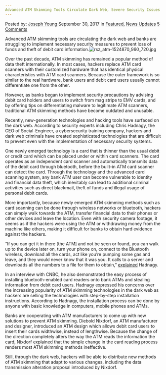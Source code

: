```yaml
---
Advanced ATM Skimming Tools Circulate Dark Web, Severe Security Issues
---
```

<article class="post-listing post-22846 post type-post status-publish format-standard has-post-thumbnail hentry 
 tag-advanced tag-atm tag-circulate tag-dark tag-issues tag-security tag-severe tag-skimming tag-tools tag-web">
    <div class="post-inner">
        <span>Posted by: <a href="https://www.deepdotweb.com/author/josephyoung/" title="">Joseph Young </a></span>
    <span>September 30, 2017</span>
    <span>in <a href="https://www.deepdotweb.com/category/deepdot-news/" rel="category tag">Featured</a>, <a href="https://www.deepdotweb.com/category/news-updates/" rel="category tag">News Updates</a></span>
    <span><a href="https://www.deepdotweb.com/2017/09/30/advanced-atm-skimming-tools-circulate-dark-web-severe-security-issues/#comments">5 Comments</a></span>
    </p>
    <div class="clear"></div>
    <div class="entry">
    <p>Advanced ATM skimming tools are circulating the dark web and banks are struggling to implement necessary security measures to prevent loss of funds and theft of debit card information.<img class="wp-image-22855 aligncenter" src="https://www.deepdotweb.com/wp-content/uploads/2017/09/rsz_atm-1524870_960_720-jpg.jpeg" alt="rsz_atm-1524870_960_720.jpg" /></p>
    <p>Over the past decade, ATM skimming has remained a popular method of data theft internationally. In most cases, hackers replace ATM card scanners with their customized hardware that has identical physical characteristics with ATM card scanners. Because the outer framework is so similar to the real hardware, bank users and debit card users usually cannot differentiate one from the other.</p>
    <p>However, as banks began to implement security precautions by advising debit card holders and users to switch from mag stripe to EMV cards, and by offering tips on differentiating malware to legitimate ATM scanners, traditional ATM skimming methods have become outdated and unusable.</p>
    <p>Recently, new-generation technologies and hacking tools have surfaced on the dark web. According to security experts including Chris Hadnagy, the CEO of Social-Engineer, a cybersecurity training company, hackers and dark web criminals have created sophisticated technologies that are difficult to prevent even with the implementation of necessary security systems.</p>
    <p>One newly emerged technology is a card that is thinner than the usual debit or credit card which can be placed under or within card scanners. The card operates as an independent card scanner and automatically transmits data of the debit card through bluetooth, before the built-in ATM card scanner can detect the card. Through the technology and the advanced card scanning system, any bank ATM user can become vulnerable to identity and financial data theft, which inevitably can lead to additional criminal activities such as direct blackmail, theft of funds and illegal usage of personal debit cards.</p>
    <p>More importantly, because newly emerged ATM skimming methods such as card scanning can be done through wireless networks or bluetooth, hackers can simply walk towards the ATM, transfer financial data to their phones or other devices and leave the location. Even with security camera footage, it seems as if the hackers were using the ATM or withdrawing money from the machine like others, making it difficult for banks to obtain hard evidence against the hackers.</p>
    <p>“If you can get it in there [the ATM] and not be seen or found, you can walk up to the device later on, turn your phone on, connect to the Bluetooth wireless, download all the cards, act like you’re pumping some gas and leave, and they would never know that it was you. It calls to a server and downloads all the numbers to a file for them to obtain,” <a href="http://www.pymnts.com/news/security-and-risk/2017/atm-skimming-gets-a-tech-upgrade/">explained</a> Hadnagy.</p>
    <p>In an interview with CNBC, he also demonstrated the easy process of installing bluetooth-enabled card readers onto bank ATMs and stealing information from debit card users. Hadnagy expressed his concerns over the increasing popularity of ATM skimming technologies in the dark web as hackers are selling the technologies with step-by-step installation instructions. According to Hadnagy, the installation process can be done by anyone with basic knowledge in computers, mobile phones and ATMs.</p>
    <p>Banks are cooperating with ATM manufacturers to come up with new solutions to prevent ATM skimming. Diebold Nixdorf, an ATM manufacturer and designer, introduced an ATM design which allows debit card users to insert their cards widthwise, instead of lengthwise. Because the change of the direction completely alters the way the ATM reads the information the card, Nixdorf explained that the simple change in the card reading process renders most ATM skimming methods ineffective.</p>
    <p>Still, through the dark web, hackers will be able to distribute new methods of ATM skimming that adapt to various changes, including the data transmission alteration proposal introduced by Nixdorf.</p>
    </div>
    <span style="display:none"><a href="https://www.deepdotweb.com/tag/advanced/" rel="tag">advanced</a> <a href="https://www.deepdotweb.com/tag/atm/" rel="tag">atm</a> <a href="https://www.deepdotweb.com/tag/circulate/" rel="tag">circulate</a> <a href="https://www.deepdotweb.com/tag/dark/" rel="tag">dark</a> <a href="https://www.deepdotweb.com/tag/issues/" rel="tag">issues</a> <a href="https://www.deepdotweb.com/tag/security/" rel="tag">security</a> <a href="https://www.deepdotweb.com/tag/severe/" rel="tag">severe</a> <a href="https://www.deepdotweb.com/tag/skimming/" rel="tag">skimming</a> <a href="https://www.deepdotweb.com/tag/tools/" rel="tag">tools</a> <a href="https://www.deepdotweb.com/tag/web/" rel="tag">web</a></span> <span style="display:none" class="updated">2017-09-30</span>
    <div style="display:none" class="vcard author" itemprop="author" itemscope itemtype="http://schema.org/Person"><strong class="fn" itemprop="name"><a href="https://www.deepdotweb.com/author/josephyoung/" title="Posts by Joseph Young" rel="author">Joseph Young</a></strong></div>
    </div>
</article>

